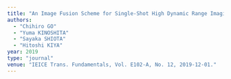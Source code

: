 ```yaml
---
title: "An Image Fusion Scheme for Single-Shot High Dynamic Range Imaging with Spatially Varying Exposures"
authors:
  - "Chihiro GO"
  - "Yuma KINOSHITA"
  - "Sayaka SHIOTA"
  - "Hitoshi KIYA"
year: 2019
type: "journal"
venue: "IEICE Trans. Fundamentals, Vol. E102-A, No. 12, 2019-12-01."
---
```

